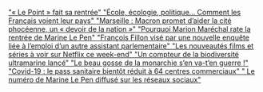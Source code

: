 [
"« Le Point » fait sa rentrée"
](
"https://www.lepoint.fr/medias/le-point-fait-sa-rentree-01-09-2021-2440954_260.php#xtor=RSS-221"
)
[
"École, écologie, politique… Comment les Français voient leur pays"
](
"https://www.lepoint.fr/societe/ecole-ecologie-politique-comment-les-francais-voient-leur-pays-01-09-2021-2441079_23.php#xtor=RSS-221"
)
[
"Marseille : Macron promet d’aider la cité phocéenne, un « devoir de la nation »"
](
"https://www.lepoint.fr/politique/marseille-macron-promet-d-aider-la-cite-phoceenne-un-devoir-de-la-nation-02-09-2021-2441222_20.php#xtor=RSS-288"
)
[
"Pourquoi Marion Maréchal rate la rentrée de Marine Le Pen"
](
"https://www.lepoint.fr/politique/pourquoi-marion-marechal-rate-la-rentree-de-marine-le-pen-03-09-2021-2441296_20.php#xtor=RSS-288"
)
[
"François Fillon visé par une nouvelle enquête liée à l’emploi d’un autre assistant parlementaire"
](
"https://www.leparisien.fr/faits-divers/francois-fillon-vise-par-une-nouvelle-enquete-liee-a-lemploi-dun-autre-assistant-parlementaire-03-09-2021-IUZEA3O6SRBJ7LVZD3L5FJCH5A.php"
)
[
"Les nouveautés films et séries à voir sur Netflix ce week-end"
](
"https://www.ecranlarge.com/films/news/1394402-les-nouveautes-films-et-series-a-voir-sur-netflix-ce-week-end"
)
[
"Un compteur de la biodiversité ultramarine lancé"
](
"https://www.martinique.franceantilles.fr/actualite/environnement/un-compteur-de-la-biodiversite-ultramarine-lance-587191.php"
)
[
"Le beau gosse de la monarchie s’en va-t’en guerre !"
](
"https://www.lepoint.fr/monde/le-beau-gosse-de-la-monarchie-s-en-va-t-en-guerre-06-09-2021-2441726_24.php#xtor=RSS-286"
)
[
"Covid-19 : le pass sanitaire bientôt réduit à 64 centres commerciaux"
](
"https://www.lepoint.fr/economie/covid-19-le-pass-sanitaire-bientot-reduit-a-64-centres-commerciaux-06-09-2021-2441656_28.php#xtor=CS1-203"
)
[
" Le numéro de Marine Le Pen diffusé sur les réseaux sociaux"
](
"https://www.lepoint.fr/politique/le-numero-de-marine-le-pen-diffuse-sur-les-reseaux-sociaux-08-09-2021-2442095_20.php#xtor=RSS-288"
)
